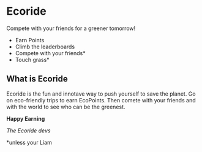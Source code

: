 # Ecoride

Compete with your friends for a greener tomorrow!


- Earn Points
- Climb the leaderboards
- Compete with your friends*
- Touch grass*

## What is Ecoride

Ecoride is the fun and innotave way to push yourself to save the planet. Go on eco-friendly trips to earn EcoPoints. Then comete with your friends and with the world to see who can be the greenest. 

**Happy Earning**

*The Ecoride devs*

*unless your Liam
